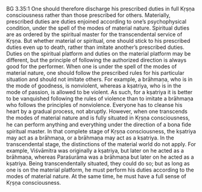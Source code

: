 BG 3.35:1	One should therefore discharge his prescribed duties in full Kṛṣṇa consciousness rather than those prescribed for others. Materially, prescribed duties are duties enjoined according to one’s psychophysical condition, under the spell of the modes of material nature. Spiritual duties are as ordered by the spiritual master for the transcendental service of Kṛṣṇa. But whether material or spiritual, one should stick to his prescribed duties even up to death, rather than imitate another’s prescribed duties. Duties on the spiritual platform and duties on the material platform may be different, but the principle of following the authorized direction is always good for the performer. When one is under the spell of the modes of material nature, one should follow the prescribed rules for his particular situation and should not imitate others. For example, a brāhmaṇa, who is in the mode of goodness, is nonviolent, whereas a kṣatriya, who is in the mode of passion, is allowed to be violent. As such, for a kṣatriya it is better to be vanquished following the rules of violence than to imitate a brāhmaṇa who follows the principles of nonviolence. Everyone has to cleanse his heart by a gradual process, not abruptly. However, when one transcends the modes of material nature and is fully situated in Kṛṣṇa consciousness, he can perform anything and everything under the direction of a bona ﬁde spiritual master. In that complete stage of Kṛṣṇa consciousness, the kṣatriya may act as a brāhmaṇa, or a brāhmaṇa may act as a kṣatriya. In the transcendental stage, the distinctions of the material world do not apply. For example, Viśvāmitra was originally a kṣatriya, but later on he acted as a brāhmaṇa, whereas Paraśurāma was a brāhmaṇa but later on he acted as a kṣatriya. Being transcendentally situated, they could do so; but as long as one is on the material platform, he must perform his duties according to the modes of material nature. At the same time, he must have a full sense of Kṛṣṇa consciousness.